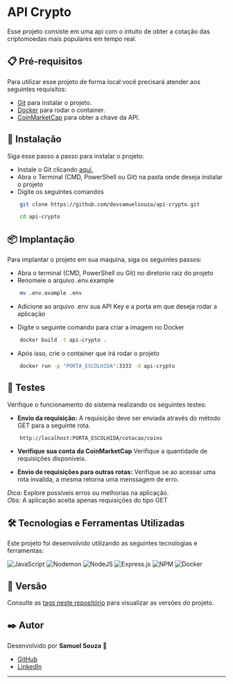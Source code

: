 # API Crypto

Esse projeto consiste em uma api com o intuito de obter a cotação das criptomoedas mais populares em tempo real.

## 📋 Pré-requisitos

Para utilizar esse projeto de forma local você precisará atender aos seguintes requisitos:

- [Git](https://git-scm.com/downloads) para instalar o projeto.
- [Docker](https://www.docker.com/) para rodar o container.
- [CoinMarketCap](https://coinmarketcap.com/) para obter a chave da API.

## 🔧 Instalação

Siga esse passo a passo para instalar o projeto:

- Instale o Git  clicando [aqui.](https://git-scm.com/downloads) 
- Abra o Terminal (CMD, PowerShell ou Git) na pasta onde deseja instalar o projeto
- Digite os seguintes comandos 

```bash
    git clone https://github.com/devsamuelsouza/api-crypto.git 
```

```bash
    cd api-crypto
```

## 📦 Implantação

Para implantar o projeto em sua maquina, siga os seguintes passos:

- Abra o terminal (CMD, PowerShell ou Git) no diretorio raiz do projeto
- Renomeie o arquivo .env.example

```bash
    mv .env.example .env
```

- Adicione ao arquivo .env sua API Key e a porta em que deseja rodar a aplicação

- Digite o seguinte comando para criar a imagem no Docker

```bash
    docker build -t api-crypto . 
```

- Após isso, crie o container que irá rodar o projeto

```bash
    docker run -p "PORTA_ESCOLHIDA":3333 -d api-crypto
```

## **🧪 Testes**  

Verifique o funcionamento do sistema realizando os seguintes testes:  

- **Envio da requisição:** A requisição deve ser enviada através do método GET para a seguinte rota.

```bash
    http://localhost:PORTA_ESCOLHIDA/cotacao/coins
```

- **Verifique sua conta da CoinMarketCap** Verifique a quantidade de requisições disponiveis.

- **Envio de requisições para outras rotas:** Verifique se ao acessar uma rota invalida, a mesma retorna uma menssagem de erro.

*Dica:* Explore possíveis erros ou melhorias na aplicação.  
*Obs:* A aplicação aceita apenas requisições do tipo GET

## **🛠️ Tecnologias e Ferramentas Utilizadas**  
Este projeto foi desenvolvido utilizando as seguintes tecnologias e ferramentas:  

![JavaScript](https://img.shields.io/badge/javascript-%23323330.svg?style=for-the-badge&logo=javascript&logoColor=%23F7DF1E)
![Nodemon](https://img.shields.io/badge/NODEMON-%23323330.svg?style=for-the-badge&logo=nodemon&logoColor=%BBDEAD)
![NodeJS](https://img.shields.io/badge/node.js-6DA55F?style=for-the-badge&logo=node.js&logoColor=white)
![Express.js](https://img.shields.io/badge/express.js-%23404d59.svg?style=for-the-badge&logo=express&logoColor=%2361DAFB)
![NPM](https://img.shields.io/badge/NPM-%23CB3837.svg?style=for-the-badge&logo=npm&logoColor=white)
![Docker](https://img.shields.io/badge/docker-%230db7ed.svg?style=for-the-badge&logo=docker&logoColor=white)

## **📌 Versão**  

Consulte as [tags neste repositório](https://github.com/devsamuca/api-crypto/tags) para visualizar as versões do projeto.

## **✒️ Autor**  
Desenvolvido por **Samuel Souza** 🌹  
- [GitHub](https://github.com/devsamuca)  
- [LinkedIn](https://www.linkedin.com/in/devsamuel/)  

---